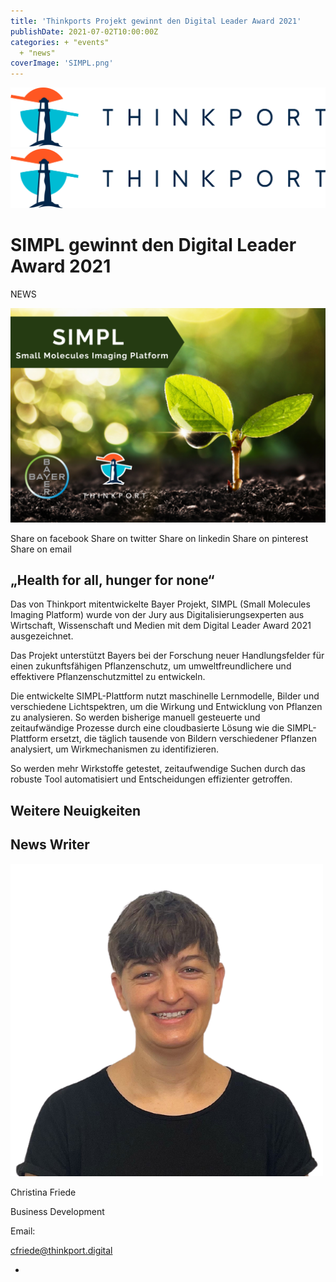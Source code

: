 ```yaml
---
title: 'Thinkports Projekt gewinnt den Digital Leader Award 2021'
publishDate: 2021-07-02T10:00:00Z
categories: + "events"
  + "news"
coverImage: 'SIMPL.png'
---
```


[![Thinkport Logo](images/Logo_horizontral_new.png)](https://thinkport.digital)[![Thinkport Logo](images/Logo_horizontral_new.png)](https://thinkport.digital)

# SIMPL gewinnt den Digital Leader Award 2021

NEWS

![Close up of small plant](images/SIMPL-1024x696.png)

Share on facebook Share on twitter Share on linkedin Share on pinterest Share on email

## „Health for all, hunger for none“

Das von Thinkport mitentwickelte Bayer Projekt, SIMPL (Small Molecules Imaging Platform) wurde von der Jury aus Digitalisierungsexperten aus Wirtschaft, Wissenschaft und Medien mit dem Digital Leader Award 2021 ausgezeichnet.

Das Projekt unterstützt Bayers bei der Forschung neuer Handlungsfelder für einen zukunftsfähigen Pflanzenschutz, um umweltfreundlichere und effektivere Pflanzenschutzmittel zu entwickeln.

Die entwickelte SIMPL-Plattform nutzt maschinelle Lernmodelle, Bilder und verschiedene Lichtspektren, um die Wirkung und Entwicklung von Pflanzen zu analysieren. So werden bisherige manuell gesteuerte und zeitaufwändige Prozesse durch eine cloudbasierte Lösung wie die SIMPL-Plattform ersetzt, die täglich tausende von Bildern verschiedener Pflanzen analysiert, um Wirkmechanismen zu identifizieren.

So werden mehr Wirkstoffe getestet, zeitaufwendige Suchen durch das robuste Tool automatisiert und Entscheidungen effizienter getroffen.

## Weitere Neuigkeiten

## News Writer

![portrait Christina](images/Christina.png)

Christina Friede

Business Development

Email:

[cfriede@thinkport.digital](mailto:cfriede@thinkport.digital)

- [](https://www.linkedin.com/in/christina-friede-2a6426168/)
